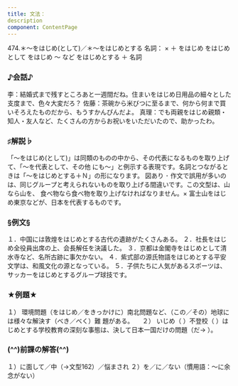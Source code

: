 ```yaml
---
title: 文法：
description
component: ContentPage
---
```



474.＊～をはじめ(として)／＊～をはじめとする
名詞： × ＋ をはじめ をはじめとして をはじめ ～ など
をはじめとする ＋ 名詞
### ♪会話♪
李：結婚式まで残すところあと一週間だね。住まいをはじめ日用品の細々とした支度まで、色々大変だろ？
佐藤：茶碗から米びつに至るまで、何から何まで買いそろえたものだから、もうすかんぴんだよ。 真理：でも両親をはじめ親類・知人・友人など、たくさんの方からお祝いをいただいたので、助かったわ。
### ♯解説♭
「～をはじめ(として)」は同類のものの中から、その代表になるものを取り上げて、「～を代表として、その他 にも～」と例示する表現です。名詞とつながるときは「～をはじめとする＋Ｎ」の形になります。
図あり ･ 作文で誤用が多いのは、同じグループと考えられないものを取り上げる間違いです。この文型は、山なら山を、
食べ物なら食べ物を取り上げなければなりません。× 富士山をはじめ東京などが、日本を代表するものです。
### §例文§
１．中国には敦煌をはじめとする古代の遺跡がたくさんある。
２．社長をはじめ全役員出席の上、会長解任を決議した。
３．京都は金閣寺をはじめとして清水寺など、名所古跡に事欠かない。
４．紫式部の源氏物語をはじめとする平安文学は、和風文化の源となっている。
５．子供たちに人気があるスポーツは、サッカーをはじめとするグループ球技です。
### ★例題★
１） 環境問題（をはじめ／をきっかけに）南北問題など、（この／その）地球には様々な解決す（べき／べく）難
題がある。    
２） いじめ（ ）不登校（ ）はじめとする学校教育の深刻な事態は、決して日本一国だけの問題（だ→ ）。
### (^^)前課の解答(^^)
１）に面して／中（→文型162）／悩まされ
２）を／に／ない（慣用語：～に余念がない）
